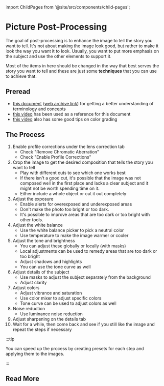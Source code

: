 import ChildPages from '@site/src/components/child-pages';

# Picture Post-Processing

The goal of post-processing is to enhance the image to tell the story you want to tell. It's not about making the image look good, but rather to make it look the way you want it to look. Usually, you want to put more emphasis on the subject and use the other elements to support it.

Most of the items in here should be changed in the way that best serves the story you want to tell and these are just some **techniques** that you can use to achieve that.

## Preread

- [this document](https://studentcabletelevision.com/wp-content/uploads/2018/05/Color-Grading-Guide-Updated-Spring-2018.pdf) ([web archive link](https://web.archive.org/web/20231220082026/https://studentcabletelevision.com/wp-content/uploads/2018/05/Color-Grading-Guide-Updated-Spring-2018.pdf)) for getting a better understanding of terminology and concepts
- [this video](https://www.youtube.com/watch?v=KNFaqwk8-ps) has been used as a reference for this document
- [this video](https://www.youtube.com/watch?v=NFrzxc_Py9E) also has some good tips on color grading

## The Process

1. Enable profile corrections under the lens correction tab
   - Check "Remove Chromatic Aberration"
   - Check "Enable Profile Corrections"
1. Crop the image to get the desired composition that tells the story you want to tell
   - Play with different cuts to see which one works best
   - If there isn't a good cut, it's possible that the image was not composed well in the first place and lacks a clear subject and it might not be worth spending time on it.
   - Either include a whole object or cut it out completely
1. Adjust the exposure
   - Enable alerts for overexposed and underexposed areas
   - Don't make the photo too bright or too dark.
   - It's possible to improve areas that are too dark or too bright with other tools.
1. Adjust the white balance
   - Use the white balance picker to pick a neutral color
   - Use temperature to make the image warmer or cooler
1. Adjust the tone and brightness
   - You can adjust these globally or locally (with masks)
   - Local adjustments can be used to remedy areas that are too dark or too bright
   - Adjust shadows and highlights
   - You can use the tone curve as well
1. Adjust details of the subject
   - Use masks to adjust the subject separately from the background
   - Adjust clarity
1. Adjust colors
   - Adjust vibrance and saturation
   - Use color mixer to adjust specific colors
   - Tone curve can be used to adjust colors as well
1. Noise reduction
   - Use luminance noise reduction
1. Adjust sharpening on the details tab
1. Wait for a while, then come back and see if you still like the image and repeat the steps if necessary

:::tip

You can speed up the process by creating presets for each step and applying them to the images.

:::

## Read More

<ChildPages depth={2} />
